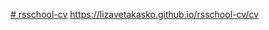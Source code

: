 [# rsschool-cv](https://lizavetakasko.github.io/rsschool-cv/cv)
https://lizavetakasko.github.io/rsschool-cv/cv
